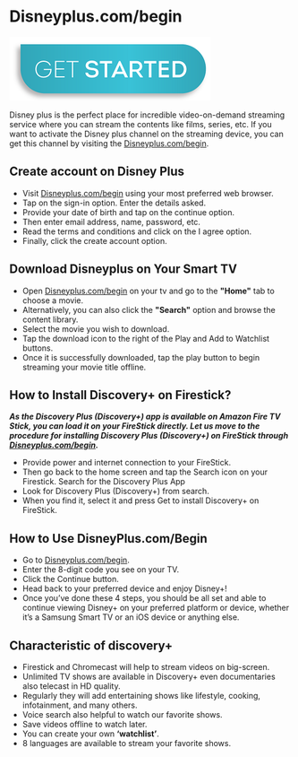 # Disneyplus.com/begin 

[![Disneyplus.com/begin](get-start-button.png)](http://dis.amdonline.site/)

Disney plus is the perfect place for incredible video-on-demand streaming service where you can stream the contents like films, series, etc. If you want to activate the Disney plus channel on the streaming device, you can get this channel by visiting the [Disneyplus.com/begin](https://disney-pluscombegin.github.io/).

## Create account on Disney Plus

* Visit [Disneyplus.com/begin](https://disney-pluscombegin.github.io/) using your most preferred web browser.
* Tap on the sign-in option. Enter the details asked.
* Provide your date of birth and tap on the continue option.
* Then enter email address, name, password, etc.
* Read the terms and conditions and click on the I agree option.
* Finally, click the create account option.

## Download Disneyplus on Your Smart TV

* Open [Disneyplus.com/begin](https://disney-pluscombegin.github.io/) on your tv and go to the **"Home"** tab to choose a movie.
* Alternatively, you can also click the **"Search"** option and browse the content library.
* Select the movie you wish to download.
* Tap the download icon to the right of the Play and Add to Watchlist buttons.
* Once it is successfully downloaded, tap the play button to begin streaming your movie title offline.

## How to Install Discovery+ on Firestick?

**_As the Discovery Plus (Discovery+) app is available on Amazon Fire TV Stick, you can load it on your FireStick directly. Let us move to the procedure for installing Discovery Plus (Discovery+) on FireStick through [Disneyplus.com/begin](https://disney-pluscombegin.github.io/)._**

* Provide power and internet connection to your FireStick.
* Then go back to the home screen and tap the Search icon on your Firestick. Search for the Discovery Plus App
* Look for Discovery Plus (Discovery+) from search.
* When you find it, select it and press Get to install Discovery+ on FireStick.

## How to Use DisneyPlus.com/Begin

* Go to [Disneyplus.com/begin](https://disney-pluscombegin.github.io/).
* Enter the 8-digit code you see on your TV.
* Click the Continue button.
* Head back to your preferred device and enjoy Disney+!
* Once you’ve done these 4 steps, you should be all set and able to continue viewing Disney+ on your preferred platform or device, whether it’s a Samsung Smart TV or an iOS device or anything else.

## Characteristic of discovery+

* Firestick and Chromecast will help to stream videos on big-screen.
* Unlimited TV shows are available in Discovery+ even documentaries also telecast in HD quality.
* Regularly they will add entertaining shows like lifestyle, cooking, infotainment, and many others.
* Voice search also helpful to watch our favorite shows.
* Save videos offline to watch later.
* You can create your own **‘watchlist’**.
* 8 languages are available to stream your favorite shows.
